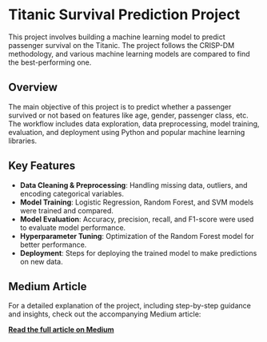 # Titanic Survival Prediction Project

This project involves building a machine learning model to predict passenger survival on the Titanic. The project follows the CRISP-DM methodology, and various machine learning models are compared to find the best-performing one.

## Overview
The main objective of this project is to predict whether a passenger survived or not based on features like age, gender, passenger class, etc. The workflow includes data exploration, data preprocessing, model training, evaluation, and deployment using Python and popular machine learning libraries.

## Key Features
- **Data Cleaning & Preprocessing**: Handling missing data, outliers, and encoding categorical variables.
- **Model Training**: Logistic Regression, Random Forest, and SVM models were trained and compared.
- **Model Evaluation**: Accuracy, precision, recall, and F1-score were used to evaluate model performance.
- **Hyperparameter Tuning**: Optimization of the Random Forest model for better performance.
- **Deployment**: Steps for deploying the trained model to make predictions on new data.

## Medium Article
For a detailed explanation of the project, including step-by-step guidance and insights, check out the accompanying Medium article:

[**Read the full article on Medium**](https://medium.com/@nisargprajapati281/building-a-titanic-survival-prediction-model-using-chatgpt-542ef4d08d27) 
